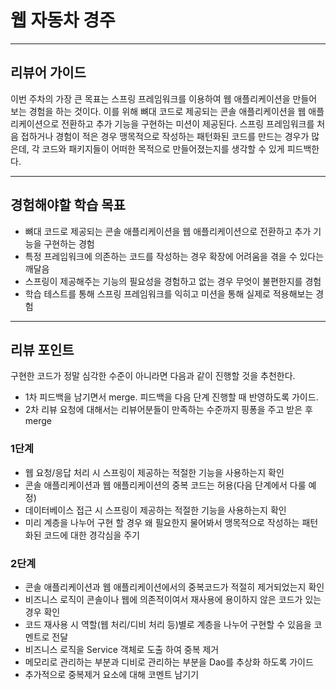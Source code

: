 # 웹 자동차 경주

---
## 리뷰어 가이드
이번 주차의 가장 큰 목표는 스프링 프레임워크를 이용하여 웹 애플리케이션을 만들어 보는 경험을 하는 것이다.
이를 위해 뼈대 코드로 제공되는 콘솔 애플리케이션을 웹 애플리케이션으로 전환하고 추가 기능을 구현하는 미션이 제공된다.
스프링 프레임워크를 처음 접하거나 경험이 적은 경우 맹목적으로 작성하는 패턴화된 코드를 만드는 경우가 많은데, 
각 코드와 패키지들이 어떠한 목적으로 만들어졌는지를 생각할 수 있게 피드백한다.

---
## 경험해야할 학습 목표
- 뼈대 코드로 제공되는 콘솔 애플리케이션을 웹 애플리케이션으로 전환하고 추가 기능을 구현하는 경험
- 특정 프레임워크에 의존하는 코드를 작성하는 경우 확장에 어려움을 겪을 수 있다는 깨달음
- 스프링이 제공해주는 기능의 필요성을 경험하고 없는 경우 무엇이 불편한지를 경험
- 학습 테스트를 통해 스프링 프레임워크를 익히고 미션을 통해 실제로 적용해보는 경험

---
## 리뷰 포인트

구현한 코드가 정말 심각한 수준이 아니라면 다음과 같이 진행할 것을 추천한다.
* 1차 피드백을 남기면서 merge. 피드백을 다음 단계 진행할 때 반영하도록 가이드.
* 2차 리뷰 요청에 대해서는 리뷰어분들이 만족하는 수준까지 핑퐁을 주고 받은 후 merge

### 1단계
- 웹 요청/응답 처리 시 스프링이 제공하는 적절한 기능을 사용하는지 확인
- 콘솔 애플리케이션과 웹 애플리케이션의 중복 코드는 허용(다음 단계에서 다룰 예정)
- 데이터베이스 접근 시 스프링이 제공하는 적절한 기능을 사용하는지 확인
- 미리 계층을 나누어 구현 할 경우 왜 필요한지 물어봐서 맹목적으로 작성하는 패턴화된 코드에 대한 경각심을 주기

### 2단계
- 콘솔 애플리케이션과 웹 애플리케이션에서의 중복코드가 적절히 제거되었는지 확인
- 비즈니스 로직이 콘솔이나 웹에 의존적이여서 재사용에 용이하지 않은 코드가 있는 경우 확인
- 코드 재사용 시 역할(웹 처리/디비 처리 등)별로 계층을 나누어 구현할 수 있음을 코멘트로 전달
- 비즈니스 로직을 Service 객체로 도출 하여 중복 제거
- 메모리로 관리하는 부분과 디비로 관리하는 부분을 Dao를 추상화 하도록 가이드
- 추가적으로 중복제거 요소에 대해 코멘트 남기기
